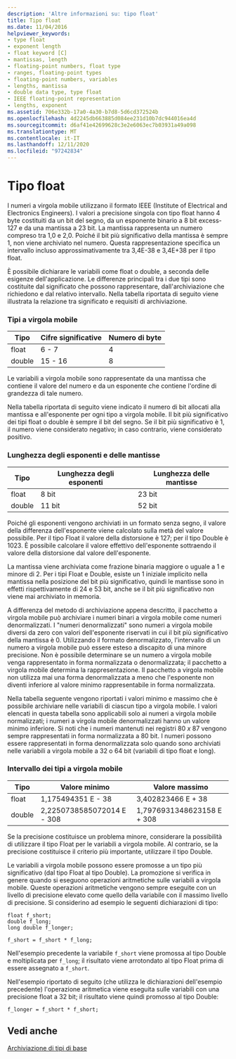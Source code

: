 ```yaml
---
description: 'Altre informazioni su: tipo float'
title: Tipo float
ms.date: 11/04/2016
helpviewer_keywords:
- type float
- exponent length
- float keyword [C]
- mantissas, length
- floating-point numbers, float type
- ranges, floating-point types
- floating-point numbers, variables
- lengths, mantissa
- double data type, type float
- IEEE floating-point representation
- lengths, exponent
ms.assetid: 706e332b-17a0-4a30-b7d8-5d6cd372524b
ms.openlocfilehash: 4d2245db663885d084ee231d10b7dc944016ea4d
ms.sourcegitcommit: d6af41e42699628c3e2e6063ec7b03931a49a098
ms.translationtype: MT
ms.contentlocale: it-IT
ms.lasthandoff: 12/11/2020
ms.locfileid: "97242834"
---
```

# <a name="type-float"></a>Tipo float

I numeri a virgola mobile utilizzano il formato IEEE (Institute of Electrical and Electronics Engineers). I valori a precisione singola con tipo float hanno 4 byte costituiti da un bit del segno, da un esponente binario a 8 bit excess-127 e da una mantissa a 23 bit. La mantissa rappresenta un numero compreso tra 1,0 e 2,0. Poiché il bit più significativo della mantissa è sempre 1, non viene archiviato nel numero. Questa rappresentazione specifica un intervallo incluso approssimativamente tra 3,4E-38 e 3,4E+38 per il tipo float.

È possibile dichiarare le variabili come float o double, a seconda delle esigenze dell'applicazione. Le differenze principali tra i due tipi sono costituite dal significato che possono rappresentare, dall'archiviazione che richiedono e dal relativo intervallo. Nella tabella riportata di seguito viene illustrata la relazione tra significato e requisiti di archiviazione.

### <a name="floating-point-types"></a>Tipi a virgola mobile

|Tipo|Cifre significative|Numero di byte|
|----------|------------------------|---------------------|
|float|6 - 7|4|
|double|15 - 16|8|

Le variabili a virgola mobile sono rappresentate da una mantissa che contiene il valore del numero e da un esponente che contiene l'ordine di grandezza di tale numero.

Nella tabella riportata di seguito viene indicato il numero di bit allocati alla mantissa e all'esponente per ogni tipo a virgola mobile. Il bit più significativo dei tipi float o double è sempre il bit del segno. Se il bit più significativo è 1, il numero viene considerato negativo; in caso contrario, viene considerato positivo.

### <a name="lengths-of-exponents-and-mantissas"></a>Lunghezza degli esponenti e delle mantisse

|Tipo|Lunghezza degli esponenti|Lunghezza delle mantisse|
|----------|---------------------|---------------------|
|float|8 bit|23 bit|
|double|11 bit|52 bit|

Poiché gli esponenti vengono archiviati in un formato senza segno, il valore della differenza dell'esponente viene calcolato sulla metà del valore possibile. Per il tipo Float il valore della distorsione è 127; per il tipo Double è 1023. È possibile calcolare il valore effettivo dell'esponente sottraendo il valore della distorsione dal valore dell'esponente.

La mantissa viene archiviata come frazione binaria maggiore o uguale a 1 e minore di 2. Per i tipi Float e Double, esiste un 1 iniziale implicito nella mantissa nella posizione del bit più significativo, quindi le mantisse sono in effetti rispettivamente di 24 e 53 bit, anche se il bit più significativo non viene mai archiviato in memoria.

A differenza del metodo di archiviazione appena descritto, il pacchetto a virgola mobile può archiviare i numeri binari a virgola mobile come numeri denormalizzati. I "numeri denormalizzati" sono numeri a virgola mobile diversi da zero con valori dell'esponente riservati in cui il bit più significativo della mantissa è 0. Utilizzando il formato denormalizzato, l'intervallo di un numero a virgola mobile può essere esteso a discapito di una minore precisione. Non è possibile determinare se un numero a virgola mobile venga rappresentato in forma normalizzata o denormalizzata; il pacchetto a virgola mobile determina la rappresentazione. Il pacchetto a virgola mobile non utilizza mai una forma denormalizzata a meno che l'esponente non diventi inferiore al valore minimo rappresentabile in forma normalizzata.

Nella tabella seguente vengono riportati i valori minimo e massimo che è possibile archiviare nelle variabili di ciascun tipo a virgola mobile. I valori elencati in questa tabella sono applicabili solo ai numeri a virgola mobile normalizzati; i numeri a virgola mobile denormalizzati hanno un valore minimo inferiore. Si noti che i numeri mantenuti nei registri 80 *x* 87 vengono sempre rappresentati in forma normalizzata a 80 bit. I numeri possono essere rappresentati in forma denormalizzata solo quando sono archiviati nelle variabili a virgola mobile a 32 o 64 bit (variabili di tipo float e long).

### <a name="range-of-floating-point-types"></a>Intervallo dei tipi a virgola mobile

|Tipo|Valore minimo|Valore massimo|
|----------|-------------------|-------------------|
|float|1,175494351 E - 38|3,402823466 E + 38|
|double|2,2250738585072014 E - 308|1,7976931348623158 E + 308|

Se la precisione costituisce un problema minore, considerare la possibilità di utilizzare il tipo Float per le variabili a virgola mobile. Al contrario, se la precisione costituisce il criterio più importante, utilizzare il tipo Double.

Le variabili a virgola mobile possono essere promosse a un tipo più significativo (dal tipo Float al tipo Double). La promozione si verifica in genere quando si eseguono operazioni aritmetiche sulle variabili a virgola mobile. Queste operazioni aritmetiche vengono sempre eseguite con un livello di precisione elevato come quello della variabile con il massimo livello di precisione. Si considerino ad esempio le seguenti dichiarazioni di tipo:

```
float f_short;
double f_long;
long double f_longer;

f_short = f_short * f_long;
```

Nell'esempio precedente la variabile `f_short` viene promossa al tipo Double e moltiplicata per `f_long`; il risultato viene arrotondato al tipo Float prima di essere assegnato a `f_short`.

Nell'esempio riportato di seguito (che utilizza le dichiarazioni dell'esempio precedente) l'operazione aritmetica viene eseguita sulle variabili con una precisione float a 32 bit; il risultato viene quindi promosso al tipo Double:

```
f_longer = f_short * f_short;
```

## <a name="see-also"></a>Vedi anche

[Archiviazione di tipi di base](../c-language/storage-of-basic-types.md)
